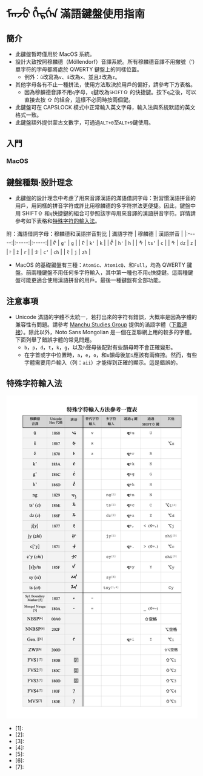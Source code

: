 # ᠮᠠᠨᠵᡠ ᡥᡝᡵᡤᡝᠨ 滿語鍵盤使用指南

## 簡介

- 此鍵盤暫時僅用於 MacOS 系統。
- 設計大致按照穆麟德（Möllendorf）音譯系統。所有穆麟德音譯不用撇號（‘）單字符的字母都將處於 QWERTY 鍵盤上的同樣位置。
  - 例外：`ū`改寫為`v`、`š`改為`x`、並且`ž`改為`z`。
- 其他字母各有不止一種拼法，使用方法取決於用戶的偏好，請參考下方表格。
  - 因為穆麟德音譯不用`q`字母，`q`鍵改為`SHIFT`⇧ 的快捷鍵。按下`q`之後，可以直接去按 ⇧ 的組合，這樣不必同時按兩個鍵。
- 此鍵盤可在 CAPSLOCK 模式中正常輸入英文字母，輸入法與系統默認的英文格式一致。
- 此鍵盤額外提供蒙古文數字，可通過`ALT+0`至`ALT+9`鍵使用。

## 入門

### MacOS

## 鍵盤種類·設計理念

- 此鍵盤的設計理念中考慮了用來音譯漢語的滿語借詞字母：對習慣漢語拼音的用戶，用同樣的拼音字符或許比用穆麟德的多字符拼法更便捷。因此，鍵盤中用 SHIFT⇧ 和`q`快捷鍵的組合可參照該字母用來音譯的漢語拼音字符。詳情請參考如下表格和[特殊字符的輸入法](#特殊字符輸入法)。

附：滿語借詞字母：穆麟德和漢語拼音對比
| 滿語字符 | 穆麟德 | 漢語拼音 |
|:-----:|:-----:|:-----:|
| ᡬ | `g'` | `g` |
| ᠺ | `k'` | `k` |
| ᡭ | `h'` | `h` |
| ᡮ | `ts‘` | `c` |
| ᡯ | `dz` | `z` |
| ᡰ | `ž` | `r` |
| ᡱ | `c‘` | `ch` |
| ᡷ | `j` | `zh` |

- MacOS 的基礎鍵盤有三種：`Atomic`、`AtomicQ`、和`Full`，均為 QWERTY 鍵盤。前兩種鍵盤不用任何多字符輸入，其中第一種也不用`q`快捷鍵。這兩種鍵盤可能更適合使用漢語拼音的用戶。最後一種鍵盤有全部功能。

## 注意事項

- Unicode 滿語的字體不太統一，若打出來的字符有錯誤，大概率是因為字體的兼容性有問題。請參考 [Manchu Studies Group][manchu-studies-group] 提供的滿語字體（[下載連接][ttf-fonts]）。除此以外，Noto Sans Mongolian 是一個在互聯網上用的較多的字體。下面列舉了錯誤字體的常見問題。
  - `b`，`p`，`d`，`t`，`k`，`g`，以及`h`聲母後配對有些韻母時不會正確變形。
  - 在字首或字中位置時，`a`，`e`，`o`，和`u`韻母後加`i`應該有兩條捺。然而，有些字體需要用戶輸入（列：`aii`）才能得到正確的顯示。這是錯誤的。

## 特殊字符輸入法

![special characters table](/assets/input_chart_ZH.jpg)

- \[1\]:
- \[2\]:
- \[3\]:
- \[4\]:
- \[5\]:
- \[6\]:
- \[7\]:

<!-- References -->

[manchu-studies-group]: https://www.manchustudiesgroup.org/
[ttf-fonts]: https://drive.google.com/file/d/1V8vG2MqvsvZVsrGY1WErma2ksxdfSuwb/view?usp=share_link
